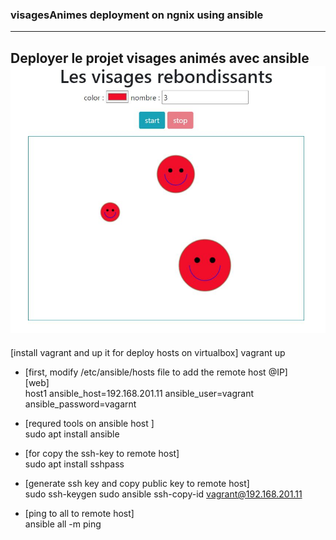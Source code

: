 ### visagesAnimes deployment on ngnix using ansible
------------
Deployer le projet visages animés avec ansible
![project](https://github.com/bakidjan/PL2_AI/blob/master/visagesAnimesjs/visagesAnimes.JPG)
------------
[install vagrant and up it for deploy hosts on virtualbox]
vagrant up

- [first, modify /etc/ansible/hosts file to add the remote host @IP]<br>
[web]<br>
host1 ansible_host=192.168.201.11 ansible_user=vagrant ansible_password=vagarnt

- [requred tools on ansible host ]<br>
sudo apt install ansible 
- [for copy the ssh-key to remote host]<br>
sudo apt install sshpass
- [generate ssh key and copy public key to remote host]<br>
sudo ssh-keygen
sudo ansible ssh-copy-id vagrant@192.168.201.11 <br>
- [ping to all to remote host]<br>
ansible all -m ping

